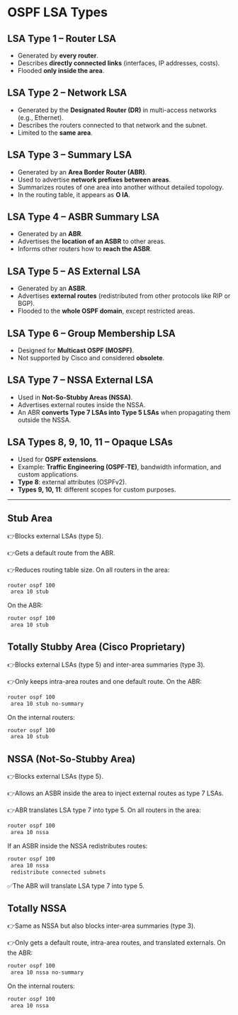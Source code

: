 # OSPF LSA Types

## LSA Type 1 – Router LSA
- Generated by **every router**.
- Describes **directly connected links** (interfaces, IP addresses, costs).
- Flooded **only inside the area**.

## LSA Type 2 – Network LSA
- Generated by the **Designated Router (DR)** in multi-access networks (e.g., Ethernet).
- Describes the routers connected to that network and the subnet.
- Limited to the **same area**.

## LSA Type 3 – Summary LSA
- Generated by an **Area Border Router (ABR)**.
- Used to advertise **network prefixes between areas**.
- Summarizes routes of one area into another without detailed topology.
- In the routing table, it appears as **O IA**.

## LSA Type 4 – ASBR Summary LSA
- Generated by an **ABR**.
- Advertises the **location of an ASBR** to other areas.
- Informs other routers how to **reach the ASBR**.

## LSA Type 5 – AS External LSA
- Generated by an **ASBR**.
- Advertises **external routes** (redistributed from other protocols like RIP or BGP).
- Flooded to the **whole OSPF domain**, except restricted areas.

## LSA Type 6 – Group Membership LSA
- Designed for **Multicast OSPF (MOSPF)**.
- Not supported by Cisco and considered **obsolete**.

## LSA Type 7 – NSSA External LSA
- Used in **Not-So-Stubby Areas (NSSA)**.
- Advertises external routes inside the NSSA.
- An ABR **converts Type 7 LSAs into Type 5 LSAs** when propagating them outside the NSSA.

## LSA Types 8, 9, 10, 11 – Opaque LSAs
- Used for **OSPF extensions**.
- Example: **Traffic Engineering (OSPF-TE)**, bandwidth information, and custom applications.
- **Type 8**: external attributes (OSPFv2).
- **Types 9, 10, 11**: different scopes for custom purposes.

-----
## Stub Area
👉Blocks external LSAs (type 5).

👉Gets a default route from the ABR.

👉Reduces routing table size.
On all routers in the area:
```bash
router ospf 100
 area 10 stub
```
On the ABR:
```bash
router ospf 100
 area 10 stub
```

## Totally Stubby Area (Cisco Proprietary)
👉Blocks external LSAs (type 5) and inter-area summaries (type 3).

👉Only keeps intra-area routes and one default route.
On the ABR:
```bash
router ospf 100
 area 10 stub no-summary
```
On the internal routers:
```bash
router ospf 100
 area 10 stub
```

## NSSA (Not-So-Stubby Area)
👉Blocks external LSAs (type 5).

👉Allows an ASBR inside the area to inject external routes as type 7 LSAs.

👉ABR translates LSA type 7 into type 5.
On all routers in the area:
```bash
router ospf 100
 area 10 nssa
```
If an ASBR inside the NSSA redistributes routes:
```bash
router ospf 100
 area 10 nssa
 redistribute connected subnets
```
✅The ABR will translate LSA type 7 into type 5.

## Totally NSSA
👉Same as NSSA but also blocks inter-area summaries (type 3).

👉Only gets a default route, intra-area routes, and translated externals.
On the ABR:
```bash
router ospf 100
 area 10 nssa no-summary
```
On the internal routers:
```bash
router ospf 100
 area 10 nssa
```
